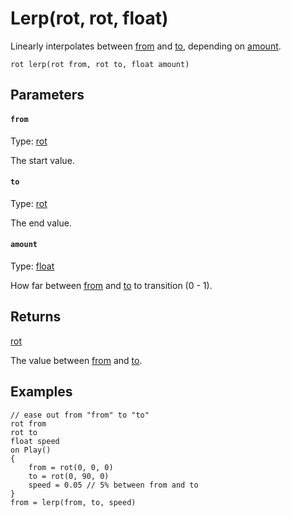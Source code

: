 

# Lerp(rot, rot, float)

Linearly interpolates between [from](#from) and [to](#to), depending on [amount](#amount).

```
rot lerp(rot from, rot to, float amount)
```

## Parameters

#### `from`
Type: [rot](/MdDocs/Types/Rot.md)

The start value.

#### `to`
Type: [rot](/MdDocs/Types/Rot.md)

The end value.

#### `amount`
Type: [float](/MdDocs/Types/Float.md)

How far between [from](#from) and [to](#to) to transition (0 - 1).

## Returns

[rot](/MdDocs/Types/Rot.md)

The value between [from](#from) and [to](#to).

## Examples

``` fcs
// ease out from "from" to "to"
rot from
rot to
float speed
on Play()
{
    from = rot(0, 0, 0)
    to = rot(0, 90, 0)
    speed = 0.05 // 5% between from and to
}
from = lerp(from, to, speed)
```


